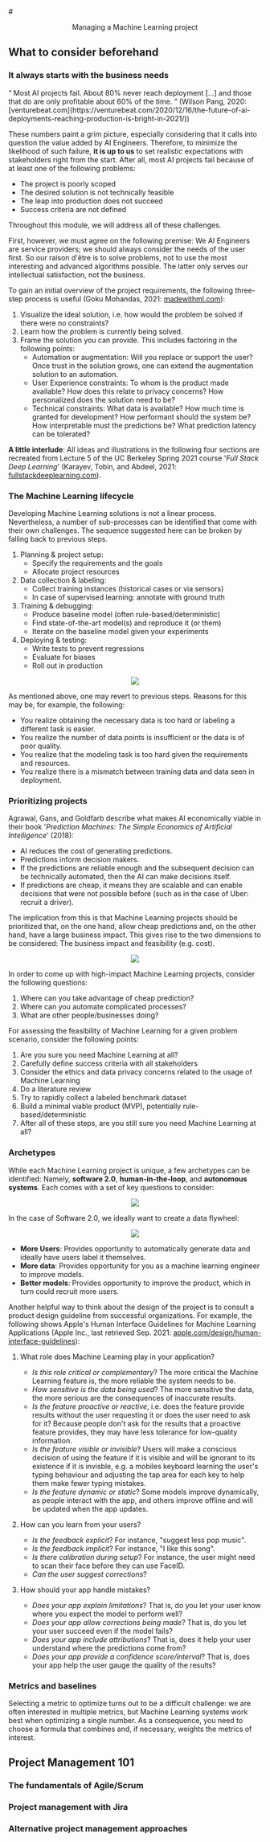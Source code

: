 #<center>Managing a Machine Learning project</center>

## What to consider beforehand

### It always starts with the business needs

<q cite="https://venturebeat.com/2020/12/16/the-future-of-ai-deployments-reaching-production-is-bright-in-2021/">
Most AI projects fail. About 80% never reach deployment [...] and those that do are only profitable about 60% of the time. 
</q> (Wilson Pang, 2020: [venturebeat.com](https://venturebeat.com/2020/12/16/the-future-of-ai-deployments-reaching-production-is-bright-in-2021/))

These numbers paint a grim picture, especially considering that it calls into question the value added by AI Engineers. Therefore, to minimize the likelihood of such failure, **it is up to us** to set realistic expectations with stakeholders right from the start. After all, most AI projects fail because of at least one of the following problems:

- The project is poorly scoped
- The desired solution is not technically feasible
- The leap into production does not succeed
- Success criteria are not defined

Throughout this module, we will address all of these challenges. 

First, however, we must agree on the following premise: We AI Engineers are service providers; we should always consider the needs of the user first. So our raison d'être is to solve problems, not to use the most interesting and advanced algorithms possible. The latter only serves our intellectual satisfaction, not the business.

To gain an initial overview of the project requirements, the following three-step process is useful (Goku Mohandas, 2021: [madewithml.com](https://madewithml.com/courses/mlops/solution/)):

1. Visualize the ideal solution, i.e. how would the problem be solved if there were no constraints?
2. Learn how the problem is currently being solved.
3. Frame the solution you can provide. This includes factoring in the following points:
    - Automation or augmentation: Will you replace or support the user? Once trust in the solution grows, one can extend the augmentation solution to an automation.
    - User Experience constraints: To whom is the product made available? How does this relate to privacy concerns? How personalized does the solution need to be?
    - Technical constraints: What data is available? How much time is granted for development? How performant should the system be? How interpretable must the predictions be? What prediction latency can be tolerated?

**A little interlude**: All ideas and illustrations in the following four sections are recreated from Lecture 5 of the UC Berkeley Spring 2021 course '*Full Stack Deep Learning*' (Karayev, Tobin, and Abdeel, 2021: [fullstackdeeplearning.com](https://fullstackdeeplearning.com/spring2021/lecture-5/)).

### The Machine Learning lifecycle

Developing Machine Learning solutions is not a linear process. Nevertheless, a number of sub-processes can be identified that come with their own challenges. The sequence suggested here can be broken by falling back to previous steps.

1. Planning & project setup: 
    - Specify the requirements and the goals
    - Allocate project resources
2. Data collection & labeling:
    - Collect training instances (historical cases or via sensors)
    - In case of supervised learning: annotate with ground truth
3. Training & debugging:
    - Produce baseline model (often rule-based/deterministic)
    - Find state-of-the-art model(s) and reproduce it (or them)
    - Iterate on the baseline model given your experiments
4. Deploying & testing:
    - Write tests to prevent regressions
    - Evaluate for biases
    - Roll out in production

<center><img src="../assets/project_management/ml_lifecycle.png"/></center>

As mentioned above, one may revert to previous steps. Reasons for this may be, for example, the following:

- You realize obtaining the necessary data is too hard or labeling a different task is easier. 
- You realize the number of data points is insufficient or the data is of poor quality.
- You realize that the modeling task is too hard given the requirements and resources.
- You realize there is a mismatch between training data and data seen in deployment.

### Prioritizing projects

Agrawal, Gans, and Goldfarb describe what makes AI economically viable in their book '*Prediction Machines: The Simple Economics of Artificial Intelligence*' (2018): 

- AI reduces the cost of generating predictions.
- Predictions inform decision makers.
- If the predictions are reliable enough and the subsequent decision can be technically automated, then the AI can make decisions itself. 
- If predictions are cheap, it means they are scalable and can enable decisions that were not possible before (such as in the case of Uber: recruit a driver). 

The implication from this is that Machine Learning projects should be prioritized that, on the one hand, allow cheap predictions and, on the other hand, have a large business impact. This gives rise to the two dimensions to be considered: The business impact and feasibility (e.g. cost).

<center><img src="../assets/project_management/priorities.png"/></center>

In order to come up with high-impact Machine Learning projects, consider the following questions:

1. Where can you take advantage of cheap prediction?
2. Where can you automate complicated processes?
3. What are other people/businesses doing?

For assessing the feasibility of Machine Learning for a given problem scenario, consider the following points:

1. Are you sure you need Machine Learning at all?
2. Carefully define success criteria with all stakeholders
3. Consider the ethics and data privacy concerns related to the usage of Machine Learning
4. Do a literature review
5. Try to rapidly collect a labeled benchmark dataset
6. Build a minimal viable product (MVP), potentially rule-based/deterministic
7. After all of these steps, are you still sure you need Machine Learning at all?

### Archetypes

While each Machine Learning project is unique, a few archetypes can be identified: Namely, **software 2.0**, **human-in-the-loop**, and **autonomous systems**. Each comes with a set of key questions to consider:

<center><img src="../assets/project_management/archetypes.png"/></center>

In the case of Software 2.0, we ideally want to create a data flywheel:

<center><img src="../assets/project_management/data_flywheel.png"/></center>

- **More Users**: Provides opportunity to automatically generate data and ideally have users label it themselves.
- **More data**: Provides opportunity for you as a machine learning engineer to improve models.
- **Better models**: Provides opportunity to improve the product, which in turn could recruit more users.

Another helpful way to think about the design of the project is to consult a product design guideline from successful organizations. For example, the following shows Apple's Human Interface Guidelines for Machine Learning Applications (Apple Inc., last retrieved Sep. 2021: [apple.com/design/human-interface-guidelines](https://developer.apple.com/design/human-interface-guidelines/machine-learning/overview/introduction/)):

1. What role does Machine Learning play in your application?
    - *Is this role critical or complementary*? The more critical the Machine Learning feature is, the more reliable the system needs to be.
    - *How sensitive is the data being used*? The more sensitive the data, the more serious are the consequences of inaccurate results.
    - *Is the feature proactive or reactive*, i.e. does the feature provide results without the user requesting it or does the user need to ask for it? Because people don't ask for the results that a proactive feature provides, they may have less tolerance for low-quality information.
    - *Is the feature visible or invisible*? Users will make a conscious decision of using the feature if it is visible and will be ignorant to its existence if it is invisble, e.g. a mobiles keyboard learning the user's typing behaviour and adjusting the tap area for each key to help them make fewer typing mistakes.
    - *Is the feature dynamic or static*? Some models improve dynamically, as people interact with the app, and others improve offline and will be updated when the app updates.

2. How can you learn from your users?
    - *Is the feedback explicit*? For instance, "suggest less pop music".
    - *Is the feedback implicit*? For instance, "I like this song".
    - *Is there calibration during setup*? For instance, the user might need to scan their face before they can use FaceID.
    - *Can the user suggest corrections*? 

3. How should your app handle mistakes?
    - *Does your app explain limitations*? That is, do you let your user know where you expect the model to perform well?
    - *Does your app allow corrections being made*? That is, do you let your user succeed even if the model fails?
    - *Does your app include attributions*? That is, does it help your user understand where the predictions come from?
    - *Does your app provide a confidence score/interval*? That is, does your app help the user gauge the quality of the results? 

### Metrics and baselines

Selecting a metric to optimize turns out to be a difficult challenge: we are often interested in multiple metrics, but Machine Learning systems work best when optimizing a single number. As a consequence, you need to choose a formula that combines and, if necessary, weights the metrics of interest.

## Project Management 101

### The fundamentals of Agile/Scrum

### Project management with Jira

### Alternative project management approaches